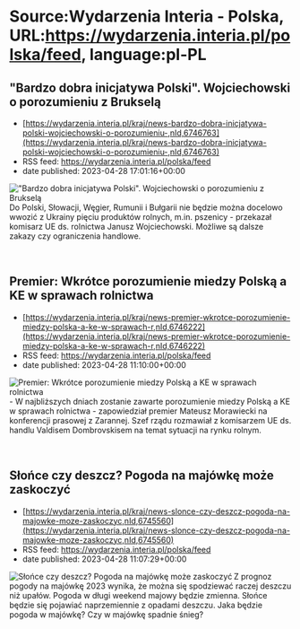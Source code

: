 # Source:Wydarzenia Interia - Polska, URL:https://wydarzenia.interia.pl/polska/feed, language:pl-PL

## "Bardzo dobra inicjatywa Polski". Wojciechowski o porozumieniu z Brukselą
 - [https://wydarzenia.interia.pl/kraj/news-bardzo-dobra-inicjatywa-polski-wojciechowski-o-porozumieniu-,nId,6746763](https://wydarzenia.interia.pl/kraj/news-bardzo-dobra-inicjatywa-polski-wojciechowski-o-porozumieniu-,nId,6746763)
 - RSS feed: https://wydarzenia.interia.pl/polska/feed
 - date published: 2023-04-28 17:01:16+00:00

<p><a href="https://wydarzenia.interia.pl/kraj/news-bardzo-dobra-inicjatywa-polski-wojciechowski-o-porozumieniu-,nId,6746763"><img align="left" alt="&quot;Bardzo dobra inicjatywa Polski&quot;. Wojciechowski o porozumieniu z Brukselą" src="https://i.iplsc.com/bardzo-dobra-inicjatywa-polski-wojciechowski-o-porozumieniu/000H38CR0DT3V6AW-C321.jpg" /></a>Do Polski, Słowacji, Węgier, Rumunii i Bułgarii nie będzie można docelowo wwozić z Ukrainy pięciu produktów rolnych, m.in. pszenicy - przekazał komisarz UE ds. rolnictwa Janusz Wojciechowski. Możliwe są dalsze zakazy czy ograniczenia handlowe.</p><br clear="all" />

## Premier: Wkrótce porozumienie miedzy Polską a KE w sprawach rolnictwa
 - [https://wydarzenia.interia.pl/kraj/news-premier-wkrotce-porozumienie-miedzy-polska-a-ke-w-sprawach-r,nId,6746222](https://wydarzenia.interia.pl/kraj/news-premier-wkrotce-porozumienie-miedzy-polska-a-ke-w-sprawach-r,nId,6746222)
 - RSS feed: https://wydarzenia.interia.pl/polska/feed
 - date published: 2023-04-28 11:10:00+00:00

<p><a href="https://wydarzenia.interia.pl/kraj/news-premier-wkrotce-porozumienie-miedzy-polska-a-ke-w-sprawach-r,nId,6746222"><img align="left" alt="Premier: Wkrótce porozumienie miedzy Polską a KE w sprawach rolnictwa" src="https://i.iplsc.com/premier-wkrotce-porozumienie-miedzy-polska-a-ke-w-sprawach-r/000H35NVUAXVK8GK-C321.jpg" /></a>- W najbliższych dniach zostanie zawarte porozumienie miedzy Polską a KE w sprawach rolnictwa - zapowiedział premier Mateusz Morawiecki na konferencji prasowej z Zarannej. Szef rządu rozmawiał z komisarzem UE ds. handlu Valdisem Dombrovskisem na temat sytuacji na rynku rolnym. </p><br clear="all" />

## Słońce czy deszcz? Pogoda na majówkę może zaskoczyć
 - [https://wydarzenia.interia.pl/kraj/news-slonce-czy-deszcz-pogoda-na-majowke-moze-zaskoczyc,nId,6745560](https://wydarzenia.interia.pl/kraj/news-slonce-czy-deszcz-pogoda-na-majowke-moze-zaskoczyc,nId,6745560)
 - RSS feed: https://wydarzenia.interia.pl/polska/feed
 - date published: 2023-04-28 11:07:29+00:00

<p><a href="https://wydarzenia.interia.pl/kraj/news-slonce-czy-deszcz-pogoda-na-majowke-moze-zaskoczyc,nId,6745560"><img align="left" alt="Słońce czy deszcz? Pogoda na majówkę może zaskoczyć" src="https://i.iplsc.com/slonce-czy-deszcz-pogoda-na-majowke-moze-zaskoczyc/0003G10G5LK2N2DQ-C321.jpg" /></a>Z prognoz pogody na majówkę 2023 wynika, że można się spodziewać raczej deszczu niż upałów. Pogoda w długi weekend majowy będzie zmienna. Słońce będzie się pojawiać naprzemiennie z opadami deszczu. Jaka będzie pogoda w majówkę? Czy w majówkę spadnie śnieg?</p><br clear="all" />

